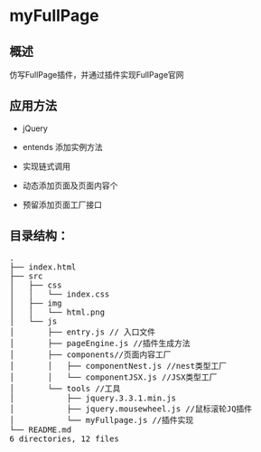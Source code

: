 # myFullPage

## 概述

仿写FullPage插件，并通过插件实现FullPage官网

## 应用方法

* jQuery

* entends 添加实例方法

* 实现链式调用

* 动态添加页面及页面内容个

* 预留添加页面工厂接口

## 目录结构：
<pre>
.
├── index.html
├── src
│   ├── css
│   │   └── index.css
│   ├── img
│   │   └── html.png
│   └── js
│       ├── entry.js // 入口文件
│       ├── pageEngine.js //插件生成方法
│       ├── components//页面内容工厂
│       │   ├── componentNest.js //nest类型工厂
│       │   └── componentJSX.js //JSX类型工厂
│       └── tools //工具
│           ├── jquery.3.3.1.min.js
│           ├── jquery.mousewheel.js //鼠标滚轮JQ插件
│           └── myFullpage.js //插件实现
└── README.md
6 directories, 12 files
</pre>
